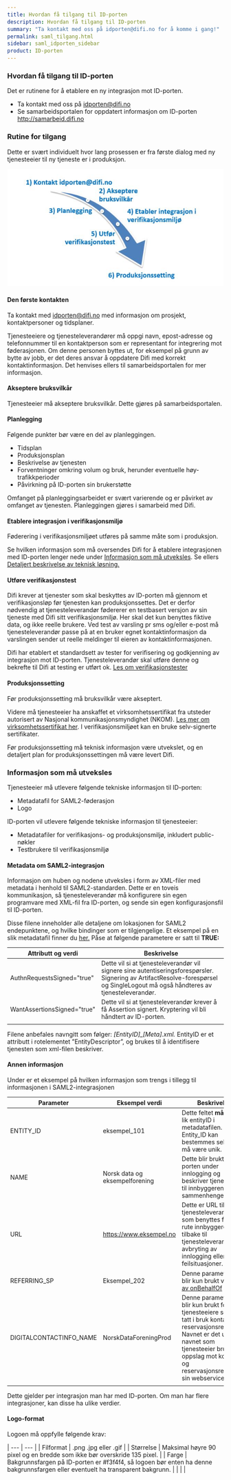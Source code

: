 ```yaml
---
title: Hvordan få tilgang til ID-porten
description: Hvordan få tilgang til ID-porten
summary: "Ta kontakt med oss på idporten@difi.no for å komme i gang!"
permalink: saml_tilgang.html
sidebar: saml_idporten_sidebar
product: ID-porten
---
```


### Hvordan få tilgang til ID-porten

Det er rutinene for å etablere en ny integrasjon mot ID-porten.
* Ta kontakt med oss på <idporten@difi.no>
* Se samarbeidsportalen for oppdatert informasjon om ID-porten <http://samarbeid.difi.no>

### Rutine for tilgang

Dette er svært individuelt hvor lang prosessen er fra første dialog med ny tjenesteeier til ny tjeneste er i produksjon.

![](/../images/idporten/saml/rutine_for_tilgang.bmp "Rutine for tilgang")


#### **Den første kontakten**

Ta kontakt med <idporten@difi.no> med informasjon om prosjekt, kontaktpersoner og tidsplaner.

Tjenesteeiere og tjenesteleverandører må oppgi navn, epost-adresse og telefonnummer til en kontaktperson som er representant for integrering mot føderasjonen. Om denne personen byttes ut, for eksempel på grunn av bytte av jobb, er det deres ansvar å oppdatere Difi med korrekt kontaktinformasjon. Det henvises ellers til samarbeidsportalen for mer informasjon.

#### **Akseptere bruksvilkår**

Tjenesteeier må akseptere bruksvilkår. Dette gjøres på samarbeidsportalen.

#### **Planlegging**

Følgende punkter bør  være en del av planleggingen.
* Tidsplan
* Produksjonsplan
* Beskrivelse av tjenesten
* Forventninger omkring volum og bruk, herunder eventuelle høy-trafikkperioder
* Påvirkning på ID-porten sin brukerstøtte

Omfanget på planleggingsarbeidet er svært varierende og er påvirket av omfanget av tjenesten. Planleggingen gjøres i samarbeid med Difi.

#### **Etablere integrasjon i verifikasjonsmiljø**

Føderering i verifikasjonsmiljøet utføres på samme måte som i produksjon.

Se hvilken informasjon som må oversendes Difi for å etablere integrasjonen med ID-porten lenger nede under [Informasjon som må utveksles](https://difi.github.io/idporten-integrasjonsguide/1_tilgang_til_idporten#informasjon-som-må-utveksles). Se ellers 
[Detaljert beskrivelse av teknisk løsning.](https://difi.github.io/idporten-integrasjonsguide//4_detaljert_beskrivelse.html)

#### **Utføre verifikasjonstest**

Difi krever at tjenester som skal beskyttes av ID-porten må gjennom et verifikasjonsløp før tjenesten kan produksjonssettes. Det er derfor nødvendig at tjenesteleverandør fødererer en testbasert versjon av sin tjeneste med Difi sitt verifikasjonsmiljø. Her skal det kun benyttes fiktive data, og ikke reelle brukere. Ved test av varsling pr sms og/eller e-post må tjenesteleverandør passe på at en bruker egnet kontaktinformasjon da varslingen sender ut reelle meldinger til eieren av kontaktinformasjonen.

Difi har etablert et standardsett av tester for verifisering og godkjenning av integrasjon mot ID-porten. Tjenesteleverandør skal utføre denne og bekrefte til Difi at testing er utført ok.  [Les om verifikasjonstester ](https://difi.github.io/idporten-integrasjonsguide//96_verifikasjonstest.html)

#### **Produksjonssetting**

Før produksjonssetting må bruksvilkår være akseptert. 

Videre må tjenesteeier ha anskaffet et virksomhetssertifikat fra utsteder autorisert av Nasjonal kommunikasjonsmyndighet (NKOM). [Les mer om virksomhetssertifikat her](https://difi.github.io/idporten-integrasjonsguide//5_sikkerhet.html#sertifikatkrav). I verifikasjonsmiljøet kan en bruke selv-signerte sertifikater.

Før produksjonssetting må teknisk informasjon være utvekslet, og en detaljert plan for produksjonssettingen må være levert Difi.

### Informasjon som må utveksles

Tjenesteeier må utlevere følgende tekniske informasjon til ID-porten:
* Metadatafil for SAML2-føderasjon
* Logo

ID-porten vil utlevere følgende tekniske informasjon til tjenesteeier:
* Metadatafiler for verifikasjons- og produksjonsmiljø, inkludert public-nøkler
* Testbrukere til verifikasjonsmiljø

#### **Metadata om SAML2-integrasjon**

Informasjon om huben og nodene utveksles i form av XML-filer med metadata i henhold til SAML2-standarden. Dette er en toveis kommunikasjon, så tjenesteleverandør må konfigurere sin egen programvare med XML-fil fra ID-porten, og sende sin egen konfigurasjonsfil til ID-porten. 

Disse filene inneholder alle detaljene om lokasjonen for SAML2 endepunktene, og hvilke bindinger som er tilgjengelige. Et eksempel på en slik metadatafil finner du [her.](https://difi.github.io/idporten-integrasjonsguide//91_metadata_og_mer_saml.html#eksempel-på-metadatafil)
Påse at følgende parametere er satt til **TRUE:**

| Attributt og verdi | Beskrivelse |
| --- | --- |
| AuthnRequestsSigned="true" | Dette vil si at tjenesteleverandør vil signere sine autentiseringsforespørsler. Signering av ArtifactResolve-forespørsel og SingleLogout må også håndteres av tjenesteleverandør.  |
| WantAssertionsSigned="true" | Dette vil si at tjenesteleverandør krever å få Assertion signert.  Kryptering vil bli håndtert av ID-porten. |
| | | 
 
Filene anbefales navngitt som følger: *[EntityID]_[Meta].xml.* EntityID er et attributt i rotelementet ”EntityDescriptor”, og brukes til å identifisere tjenesten som xml-filen beskriver. 

#### **Annen informasjon**

Under er et eksempel på hvilken informasjon som trengs i tillegg til informasjonen i SAML2-integrasjonen

| Parameter | Eksempel verdi | Beskrivelse |
| --- | --- | --- |
| ENTITY_ID | eksempel_101 | Dette feltet **må** være lik entityID i metadatafilen. Entity_ID kan bestemmes selv, men må være unik. |
| NAME | Norsk data og eksempelforening | Dette blir brukt av ID-porten under innlogging og beskriver tjenesteeier til innbyggeren i ulike sammenhenger. |
| URL | https://www.eksempel.no | Dette er URL til tjenesteleverandør som benyttes for å rute innbyggeren tilbake til tjenesteleverandør ved avbryting av innlogging eller feilsituasjoner. |
| REFERRING_SP | Eksempel_202 | Denne parameteren blir kun brukt ved [bruk av onBehalfOf](https://difi.github.io/idporten-integrasjonsguide//3_teknisk_innlogging.html#overføring-av-informasjon-om-tjenesteeier-for-leverandører) | 
| DIGITALCONTACTINFO_NAME | NorskDataForeningProd | Denne parameteren blir kun brukt for tjenesteeiere som har tatt i bruk kontakt- og reservasjonsregisteret.  Navnet er det unike navnet som tjenesteeier bruker for oppslag mot kontakt- og reservasjonsregisteret sin webservice. | 
| | | | 
 
Dette gjelder per integrasjon man har med ID-porten. Om man har flere integrasjoner, kan disse ha ulike verdier.

#### **Logo-format**

Logoen må oppfylle følgende krav:

| --- | --- |
| Filformat | .png .jpg eller .gif |
| Størrelse | Maksimal høyre 90 pixel og en bredde som ikke bør overskride 135 pixel. | 
| Farge | Bakgrunnsfargen på ID-porten er #f3f4f4, så logoen bør enten ha denne bakgrunnsfargen eller eventuelt ha transparent bakgrunn. |
| | | 


